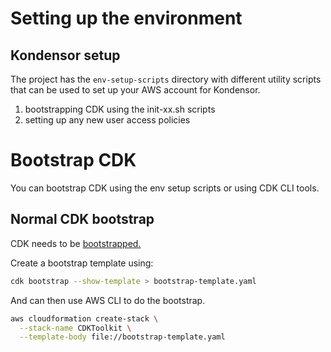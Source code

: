 # Setting up the environment

## Kondensor setup

The project has the `env-setup-scripts` directory with different
utility scripts that can be used to set up your AWS account
for Kondensor.

1. bootstrapping CDK using the init-xx.sh scripts
2. setting up any new user access policies

# Bootstrap CDK

You can bootstrap CDK using the env setup scripts or using CDK CLI tools.

## Normal CDK bootstrap

CDK needs to be [bootstrapped.](https://docs.aws.amazon.com/cdk/v2/guide/bootstrapping.html)

Create a bootstrap template using:

```sh
cdk bootstrap --show-template > bootstrap-template.yaml
```

And can then use AWS CLI to do the bootstrap.

```sh
aws cloudformation create-stack \
  --stack-name CDKToolkit \
  --template-body file://bootstrap-template.yaml
```

